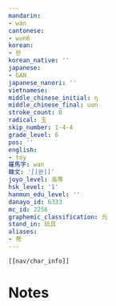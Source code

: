 ```yaml
---
mandarin:
- wán
cantonese:
- wun6
korean:
- 완
korean_native: ''
japanese:
- GAN
japanese_nanori: ''
vietnamese:
middle_chinese_initial: ŋ
middle_chinese_final: uɑn
stroke_count: 8
radical: 玉
skip_number: 1-4-4
grade_level: 6
pos: ''
english:
- toy
羅馬字: wan
韓文: '[[완]]'
joyo_level: 高等
hsk_level: '1'
hanmun_edu_level: ''
danayo_id: 6333
mc_id: 2256
graphemic_classification: 元
stand_in: 玩具
aliases:
- 莞
---
```

```meta-bind-embed
[[nav/char_info]]
```

# Notes
